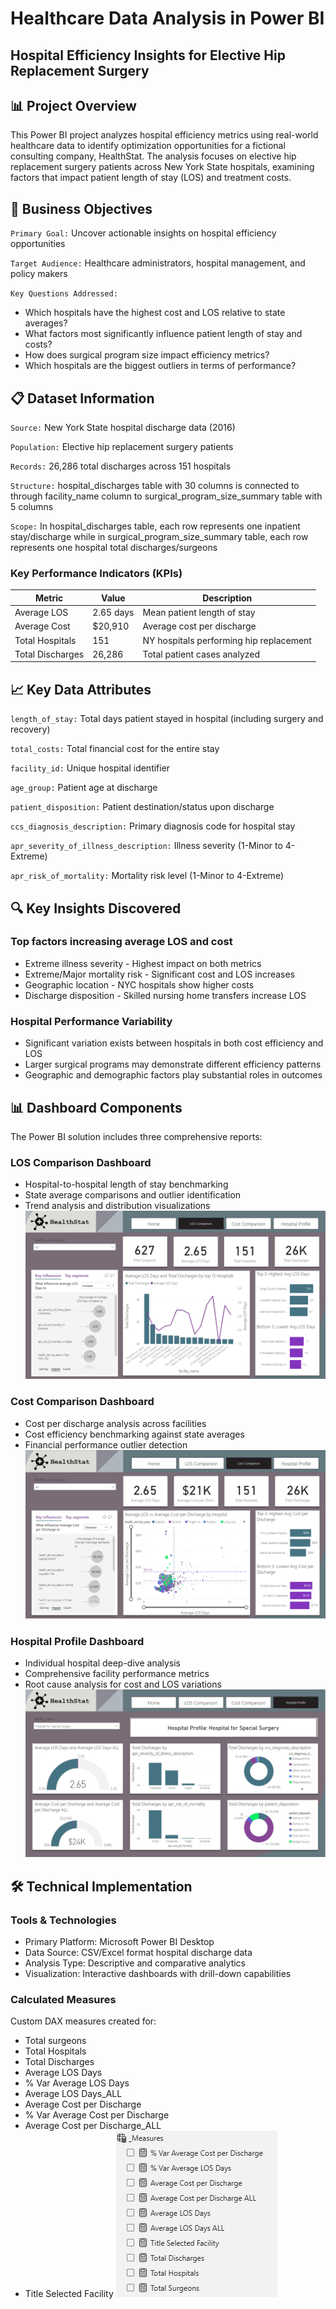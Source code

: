 # Healthcare Data Analysis in Power BI
## Hospital Efficiency Insights for Elective Hip Replacement Surgery


## 📊 Project Overview
This Power BI project analyzes hospital efficiency metrics using real-world healthcare data to identify optimization opportunities for a fictional consulting company, HealthStat. The analysis focuses on elective hip replacement surgery patients across New York State hospitals, examining factors that impact patient length of stay (LOS) and treatment costs.


## 🎯 Business Objectives
`Primary Goal:` Uncover actionable insights on hospital efficiency opportunities

`Target Audience:` Healthcare administrators, hospital management, and policy makers

`Key Questions Addressed:`
- Which hospitals have the highest cost and LOS relative to state averages?
- What factors most significantly influence patient length of stay and costs?
- How does surgical program size impact efficiency metrics?
- Which hospitals are the biggest outliers in terms of performance?


## 📋 Dataset Information
`Source:` New York State hospital discharge data (2016)

`Population:` Elective hip replacement surgery patients

`Records:` 26,286 total discharges across 151 hospitals

`Structure:` hospital_discharges table with 30 columns is connected to through facility_name column  to surgical_program_size_summary table with 5 columns 

`Scope:` In hospital_discharges table, each row represents one inpatient stay/discharge while in surgical_program_size_summary table, each row represents one hospital total discharges/surgeons

### Key Performance Indicators (KPIs)
| Metric | Value | Description |
|----------|----------|----------|
| Average LOS | 2.65 days | Mean patient length of stay |
| Average Cost | $20,910 | Average cost per discharge |
| Total Hospitals | 151 | NY hospitals performing hip replacement |
| Total Discharges | 26,286 | Total patient cases analyzed |


## 📈 Key Data Attributes
`length_of_stay:` Total days patient stayed in hospital (including surgery and recovery)

`total_costs:` Total financial cost for the entire stay

`facility_id:` Unique hospital identifier

`age_group:` Patient age at discharge

`patient_disposition:` Patient destination/status upon discharge

`ccs_diagnosis_description:` Primary diagnosis code for hospital stay

`apr_severity_of_illness_description:` Illness severity (1-Minor to 4-Extreme)

`apr_risk_of_mortality:` Mortality risk level (1-Minor to 4-Extreme)


## 🔍 Key Insights Discovered
### Top factors increasing average LOS and cost
- Extreme illness severity - Highest impact on both metrics
- Extreme/Major mortality risk - Significant cost and LOS increases
- Geographic location - NYC hospitals show higher costs
- Discharge disposition - Skilled nursing home transfers increase LOS

### Hospital Performance Variability
- Significant variation exists between hospitals in both cost efficiency and LOS
- Larger surgical programs may demonstrate different efficiency patterns
- Geographic and demographic factors play substantial roles in outcomes


## 📊 Dashboard Components
The Power BI solution includes three comprehensive reports:

### LOS Comparison Dashboard
- Hospital-to-hospital length of stay benchmarking
- State average comparisons and outlier identification
- Trend analysis and distribution visualizations
![LOS Comparison Overview](images/dashboard_1_LOS_Comparison.png)

### Cost Comparison Dashboard
- Cost per discharge analysis across facilities
- Cost efficiency benchmarking against state averages
- Financial performance outlier detection
![Cost Comparison Overview](images/dashboard_2_Cost_Comparison.png)

### Hospital Profile Dashboard
- Individual hospital deep-dive analysis
- Comprehensive facility performance metrics
- Root cause analysis for cost and LOS variations
![Hospital Profile Overview](images/dashboard_3_Profile_Hospitals.png)


## 🛠️ Technical Implementation
### Tools & Technologies
- Primary Platform: Microsoft Power BI Desktop
- Data Source: CSV/Excel format hospital discharge data
- Analysis Type: Descriptive and comparative analytics
- Visualization: Interactive dashboards with drill-down capabilities

### Calculated Measures
Custom DAX measures created for:

- Total surgeons
- Total Hospitals
- Total Discharges
- Average LOS Days
- % Var Average LOS Days 
- Average LOS Days_ALL
- Average Cost per Discharge
- % Var Average Cost per Discharge
- Average Cost per Discharge_ALL
- Title Selected Facility
![Calculated Measures Overview](images/Calculated_Measures.png)


